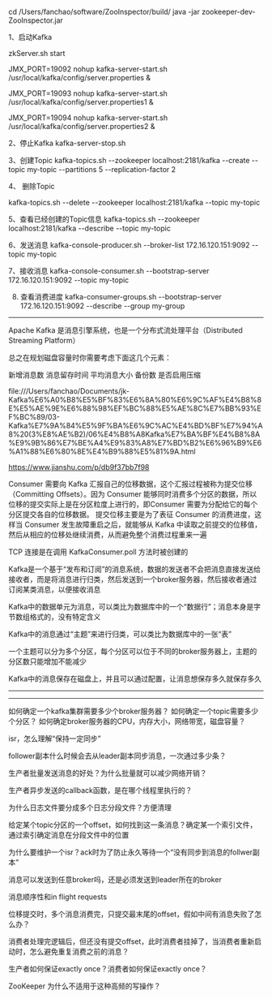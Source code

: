 cd /Users/fanchao/software/ZooInspector/build/
java -jar zookeeper-dev-ZooInspector.jar



1、启动Kafka

zkServer.sh start

JMX_PORT=19092 nohup kafka-server-start.sh /usr/local/kafka/config/server.properties &

JMX_PORT=19093 nohup kafka-server-start.sh /usr/local/kafka/config/server.properties1 &

JMX_PORT=19094 nohup kafka-server-start.sh /usr/local/kafka/config/server.properties2 &

2、停止Kafka
kafka-server-stop.sh

3、创建Topic
kafka-topics.sh --zookeeper localhost:2181/kafka --create --topic my-topic --partitions 5 --replication-factor 2

4、 删除Topic

kafka-topics.sh  --delete --zookeeper localhost:2181/kafka  --topic my-topic

5、查看已经创建的Topic信息
kafka-topics.sh --zookeeper localhost:2181/kafka --describe --topic my-topic

6、发送消息
kafka-console-producer.sh --broker-list 172.16.120.151:9092 --topic my-topic

7、接收消息
kafka-console-consumer.sh --bootstrap-server 172.16.120.151:9092 --topic my-topic

8. 查看消费进度
kafka-consumer-groups.sh --bootstrap-server 172.16.120.151:9092 --describe --group my-group


--------------------------

Apache Kafka 是消息引擎系统，也是一个分布式流处理平台（Distributed Streaming Platform）


总之在规划磁盘容量时你需要考虑下面这几个元素：

新增消息数
消息留存时间
平均消息大小
备份数
是否启用压缩

file:///Users/fanchao/Documents/jk-Kafka%E6%A0%B8%E5%BF%83%E6%8A%80%E6%9C%AF%E4%B8%8E%E5%AE%9E%E6%88%98%EF%BC%88%E5%AE%8C%E7%BB%93%EF%BC%89/03-Kafka%E7%9A%84%E5%9F%BA%E6%9C%AC%E4%BD%BF%E7%94%A8%20(3%E8%AE%B2)/06%E4%B8%A8Kafka%E7%BA%BF%E4%B8%8A%E9%9B%86%E7%BE%A4%E9%83%A8%E7%BD%B2%E6%96%B9%E6%A1%88%E6%80%8E%E4%B9%88%E5%81%9A.html

https://www.jianshu.com/p/db9f37bb7f98


Consumer 需要向 Kafka 汇报自己的位移数据，这个汇报过程被称为提交位移（Committing Offsets）。因为 Consumer 能够同时消费多个分区的数据，所以位移的提交实际上是在分区粒度上进行的，即Consumer 需要为分配给它的每个分区提交各自的位移数据。
提交位移主要是为了表征 Consumer 的消费进度，这样当 Consumer 发生故障重启之后，就能够从 Kafka 中读取之前提交的位移值，然后从相应的位移处继续消费，从而避免整个消费过程重来一遍



TCP 连接是在调用 KafkaConsumer.poll 方法时被创建的



Kafka是一个基于“发布和订阅”的消息系统，数据的发送者不会把消息直接发送给接收者，而是将消息进行归类，然后发送到一个broker服务器，然后接收者通过订阅某类消息，以便接收消息

Kafka中的数据单元为消息，可以类比为数据库中的一个“数据行”；消息本身是字节数组格式的，没有特定含义

Kafka中的消息通过“主题”来进行归类，可以类比为数据库中的一张“表”

一个主题可以分为多个分区，每个分区可以位于不同的broker服务器上，主题的分区数只能增加不能减少

Kafka中的消息保存在磁盘上，并且可以通过配置，让消息想保存多久就保存多久





----------------------


---------------------

如何确定一个kafka集群需要多少个broker服务器？
如何确定一个topic需要多少个分区？
如何确定broker服务器的CPU，内存大小，网络带宽，磁盘容量？


isr，怎么理解“保持一定同步”

follower副本什么时候会去从leader副本同步消息，一次通过多少条？

生产者批量发送消息的好处？为什么批量就可以减少网络开销？

生产者异步发送的callback函数，是在哪个线程里执行的？

为什么日志文件要分成多个日志分段文件？方便清理

给定某个topic分区的一个offset，如何找到这一条消息？确定某一个索引文件，通过索引确定消息在分段文件中的位置

为什么要维护一个isr？ack时为了防止永久等待一个“没有同步到消息的follwer副本”

消息可以发送到任意broker吗，还是必须发送到leader所在的broker

消息顺序性和in flight requests

位移提交时，多个消息消费完，只提交最末尾的offset，假如中间有消息失败了怎么办？

消费者处理完逻辑后，但还没有提交offset，此时消费者挂掉了，当消费者重新启动时，怎么避免重复消费之前的消息？

生产者如何保证exactly once？消费者如何保证exactly once？


ZooKeeper 为什么不适用于这种高频的写操作？




